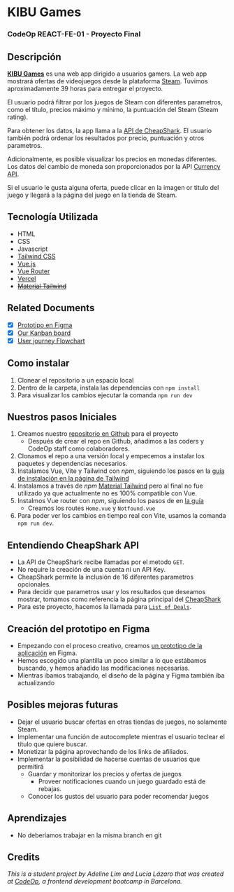 # KIBU Games
### CodeOp REACT-FE-01 - Proyecto Final

## Descripción
[**KIBU Games**](https://kibu-games.vercel.app/) es una web app dirigido a usuarios gamers. La web app mostrará ofertas de videojuegos desde la plataforma [Steam](https://store.steampowered.com/). Tuvimos aproximadamente 39 horas para entregar el proyecto.

El usuario podrá filtrar por los juegos de Steam con diferentes parametros, como el título, precios máximo y mínimo, la puntuación del Steam (Steam rating).

Para obtener los datos, la app llama a la [API de CheapShark](https://apidocs.cheapshark.com/). El usuario también podrá ordenar los resultados por precio, puntuación y otros parametros.

Adicionalmente, es posible visualizar los precios en monedas diferentes. Los datos del cambio de moneda son proporcionados por la API [Currency API](https://github.com/fawazahmed0/currency-api#readme).

Si el usuario le gusta alguna oferta, puede clicar en la imagen or titulo del juego y llegará a la página del juego en la tienda de Steam.

## Tecnología Utilizada
- HTML
- CSS
- Javascript
- [Tailwind CSS](https://tailwindcss.com)
- [Vue.js](https://vuejs.org/)
- [Vue Router](https://router.vuejs.org/)
- [Vercel](https://vercel.com/)
- ~~[Material Tailwind](https://www.material-tailwind.com/)~~

## Related Documents
- [x] [Prototipo en Figma](https://bit.ly/3sg32E1) 
- [x] [Our Kanban board](https://bit.ly/3z4yit8)
- [x] [User journey Flowchart](https://bit.ly/3f5ripf)

## Como instalar
1. Clonear el repositorio a un espacio local
2. Dentro de la carpeta, instala las dependencias con `npm install`
3. Para visualizar los cambios ejecutar la comanda `npm run dev`

## Nuestros pasos Iniciales

1. Creamos nuestro [repositorio en Github](https://github.com/gatzcat/codeop-final-project) para el proyecto
    - Después de crear el repo en Github, añadimos a las coders y CodeOp staff como colaboradores.
2. Clonamos el repo a una versión local y empecemos a instalar los paquetes y dependencias necesarios.
3. Instalamos Vue, Vite y Tailwind con _npm_, siguiendo los pasos en la [guía de instalación en la página de Tailwind](https://tailwindcss.com/docs/guides/vite#vue)
4. Instalamos a través de _npm_ [Material Tailwind](https://www.material-tailwind.com/) pero al final no fue utilizado ya que actualmente no es 100% compatible con Vue.
5. Instalmos Vue router con _npm_, siguiendo los pasos de en [la guía](https://router.vuejs.org/installation.html)
    - Creamos los routes `Home.vue` y `Notfound.vue`
6. Para poder ver los cambios en tiempo real con Vite, usamos la comanda `npm run dev`.

## Entendiendo CheapShark API

- La API de CheapShark recibe llamadas por el metodo `GET`.
- No require la creación de una cuenta ni un API Key.
- CheapShark permite la inclusión de 16 diferentes parametros opcionales.
- Para decidir que parametros usar y los resultados que deseamos mostrar, tomamos como referencia la página principal del [CheapShark](https://www.cheapshark.com/)
- Para este proyecto, hacemos la llamada para [`List of Deals`](https://apidocs.cheapshark.com/#c33f57dd-3bb3-3b1f-c454-08cab413a115).

## Creación del prototipo en Figma

- Empezando con el proceso creativo, creamos [un prototipo de la aplicación](https://bit.ly/3sg32E1) en Figma.
- Hemos escogido una plantilla un poco similar a lo que estábamos buscando, y hemos
añadido las modificaciones necesarias.
- Mientras ibamos trabajando, el diseño de la página y Figma también iba actualizando

## Posibles mejoras futuras
- Dejar el usuario buscar ofertas en otras tiendas de juegos, no solamente Steam.
- Implementar una función de autocomplete mientras el usuario teclear el título que quiere buscar.
- Monetizar la página aprovechando de los links de afiliados.
- Implementar la posibilidad de hacerse cuentas de usuarios que permitirá
    - Guardar y monitorizar los precios y ofertas de juegos
        - Proveer notificaciones cuando un juego guardado está de rebajas.
    - Conocer los gustos del usuario para poder recomendar juegos

## Aprendizajes
- No deberíamos trabajar en la misma branch en git

## Credits
_This is a student project by Adeline Lim and Lucía Lázaro that was created at [CodeOp](http://codeop.tech), a frontend development bootcamp in Barcelona._
